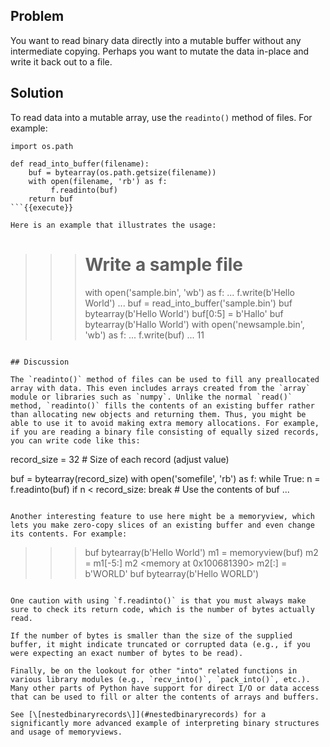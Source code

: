 ## Problem

You want to read binary data directly into a mutable buffer without any intermediate copying. Perhaps you want to mutate the data in-place and write it back out to a file.

## Solution

To read data into a mutable array, use the `readinto()` method of files. For example:

```
import os.path

def read_into_buffer(filename):
    buf = bytearray(os.path.getsize(filename))
    with open(filename, 'rb') as f:
         f.readinto(buf)
    return buf
```{{execute}}

Here is an example that illustrates the usage:

```
>>> # Write a sample file
>>> with open('sample.bin', 'wb') as f:
...      f.write(b'Hello World')
...
>>> buf = read_into_buffer('sample.bin')
>>> buf
bytearray(b'Hello World')
>>> buf[0:5] = b'Hallo'
>>> buf
bytearray(b'Hallo World')
>>> with open('newsample.bin', 'wb') as f:
...     f.write(buf)
...
11
>>>
```{{execute}}

## Discussion

The `readinto()` method of files can be used to fill any preallocated array with data. This even includes arrays created from the `array` module or libraries such as `numpy`. Unlike the normal `read()` method, `readinto()` fills the contents of an existing buffer rather than allocating new objects and returning them. Thus, you might be able to use it to avoid making extra memory allocations. For example, if you are reading a binary file consisting of equally sized records, you can write code like this:

```
record_size = 32           # Size of each record (adjust value)

buf = bytearray(record_size)
with open('somefile', 'rb') as f:
    while True:
        n = f.readinto(buf)
        if n < record_size:
            break
        # Use the contents of buf
        ...
```{{execute}}

Another interesting feature to use here might be a memoryview, which lets you make zero-copy slices of an existing buffer and even change its contents. For example:

```
>>> buf
bytearray(b'Hello World')
>>> m1 = memoryview(buf)
>>> m2 = m1[-5:]
>>> m2
<memory at 0x100681390>
>>> m2[:] = b'WORLD'
>>> buf
bytearray(b'Hello WORLD')
>>>
```{{execute}}

One caution with using `f.readinto()` is that you must always make sure to check its return code, which is the number of bytes actually read.

If the number of bytes is smaller than the size of the supplied buffer, it might indicate truncated or corrupted data (e.g., if you were expecting an exact number of bytes to be read).

Finally, be on the lookout for other "into" related functions in various library modules (e.g., `recv_into()`, `pack_into()`, etc.). Many other parts of Python have support for direct I/O or data access that can be used to fill or alter the contents of arrays and buffers.

See [\[nestedbinaryrecords\]](#nestedbinaryrecords) for a significantly more advanced example of interpreting binary structures and usage of memoryviews.